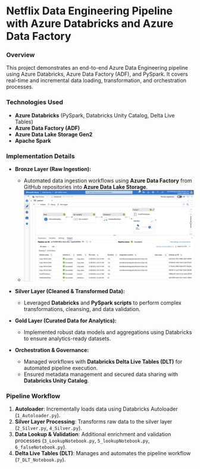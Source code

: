 # Netflix Data Engineering Pipeline with Azure Databricks and Azure Data Factory

### Overview
This project demonstrates an end-to-end Azure Data Engineering pipeline using Azure Databricks, Azure Data Factory (ADF), and PySpark. It covers real-time and incremental data loading, transformation, and orchestration processes.

### Technologies Used
- **Azure Databricks** (PySpark, Databricks Unity Catalog, Delta Live Tables)
- **Azure Data Factory (ADF)**
- **Azure Data Lake Storage Gen2**
- **Apache Spark**

### Implementation Details

- **Bronze Layer (Raw Ingestion):**
  - Automated data ingestion workflows using **Azure Data Factory** from GitHub repositories into **Azure Data Lake Storage**.
  - ![Azure Data Factory Pipeline](docs/ADF_Pipeline.png)

- **Silver Layer (Cleaned & Transformed Data):**
  - Leveraged **Databricks** and **PySpark scripts** to perform complex transformations, cleansing, and data validation.

- **Gold Layer (Curated Data for Analytics):**
  - Implemented robust data models and aggregations using Databricks to ensure analytics-ready datasets.

- **Orchestration & Governance:**
  - Managed workflows with **Databricks Delta Live Tables (DLT)** for automated pipeline execution.
  - Ensured metadata management and secured data sharing with **Databricks Unity Catalog**.


### Pipeline Workflow
1. **Autoloader**: Incrementally loads data using Databricks Autoloader (`1_Autoloader.py`).
2. **Silver Layer Processing**: Transforms raw data to the silver layer (`2_Silver.py`, `4_Silver.py`).
3. **Data Lookup & Validation**: Additional enrichment and validation processes (`3_LookupNotebook.py`, `5_lookupNotebook.py`, `6_falseNotebook.py`).
4. **Delta Live Tables (DLT)**: Manages and automates the pipeline workflow (`7_DLT_Notebook.py`).
